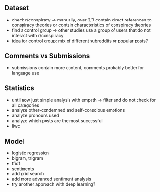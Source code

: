 ## Dataset ##
- check r/conspiracy -> manually, over 2/3 contain direct references to conspiracy theories or contain characteristics of conspiracy theories
- find a control group -> other studies use a group of users that do not interact with r/conspiracy
- idea for control group: mix of different subreddits or popular posts?

## Comments vs Submissions ##
- submissions contain more content, comments probably better for language use

## Statistics ##
- until now just simple analysis with empath -> filter and do not check for all categories
- analyze other-condemned and self-conscious emotions
- analyze pronouns used
- analyze which posts are the most successful
- liwc

## Model ##
- logistic regression
- bigram, trigram
- tfidf
- sentiments
- add grid search
- add more advanced sentiment analysis
- try another approach with deep learning?
